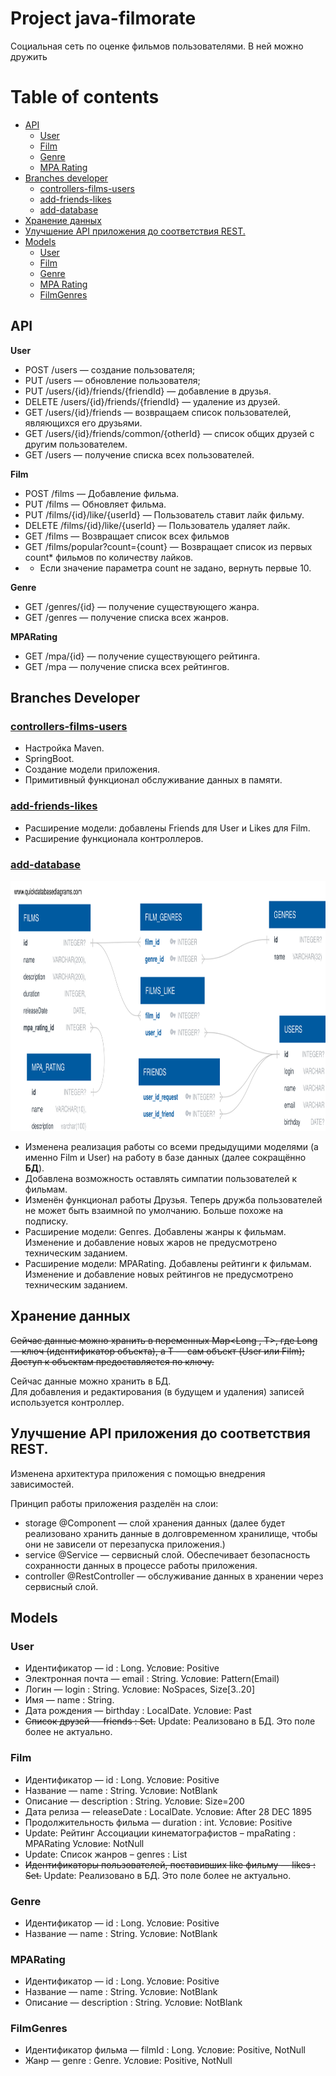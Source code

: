 # Project java-filmorate

Социальная сеть по оценке фильмов пользователями. В ней можно дружить

# Table of contents
- [API](#api)
    * [User](#user)
    * [Film](#film)
    * [Genre](#genre)
    * [MPA Rating](#mpa)
- [Branches developer](#branches-developer)
    * [controllers-films-users](#sp9)
    * [add-friends-likes](#sp10)
    * [add-database](#sp11)
- [Хранение данных](#storage)
- [Улучшение API приложения до соответствия REST.](#rest)
- [Models](#models)
    * [User](#m_user)
    * [Film](#m_film)
    * [Genre](#m_genre)
    * [MPA Rating](#m_mpa)
    * [FilmGenres](#m_film_genre)


## API
<a name="api"></a>

<a name="user">**User**</a>
* POST /users — создание пользователя;
* PUT /users — обновление пользователя;
* PUT /users/{id}/friends/{friendId} — добавление в друзья.
* DELETE /users/{id}/friends/{friendId} — удаление из друзей.
* GET /users/{id}/friends — возвращаем список пользователей, являющихся его друзьями.
* GET /users/{id}/friends/common/{otherId} — список общих друзей с другим пользователем.
* GET /users — получение списка всех пользователей.

<a name="film">**Film**</a>
* POST /films — Добавление фильма.
* PUT /films — Обновляет фильма.
* PUT /films/{id}/like/{userId} — Пользователь ставит лайк фильму.
* DELETE /films/{id}/like/{userId} — Пользователь удаляет лайк.
* GET /films — Возвращает список всех фильмов
* GET /films/popular?count={count} — Возвращает список из первых count* фильмов по количеству лайков.
*
    + Если значение параметра count не задано, вернуть первые 10.

<a name="genre">**Genre**</a>
* GET /genres/{id} — получение существующего жанра.
* GET /genres — получение списка всех жанров.

<a name="mpa">**MPARating**</a>
* GET /mpa/{id} — получение существующего рейтинга.
* GET /mpa — получение списка всех рейтингов.

## Branches Developer
<a name="branches-developer"></a>
### [controllers-films-users](https://github.com/ilya-noize/java-filmorate/pull/4)
<a name="sp9"></a>

+ Настройка Maven.
+ SpringBoot.
+ Создание модели приложения.
+ Примитивный функционал обслуживание данных в памяти.

### [add-friends-likes](https://github.com/ilya-noize/java-filmorate/pull/6)
<a name="sp10"></a>

+ Расширение модели: добавлены Friends для User и Likes для Film.
+ Расширение функционала контроллеров.

### [add-database](https://github.com/ilya-noize/java-filmorate/pull/7)
<a name="sp11"></a>

<img src="src/main/resources/db_schema.svg" title="Схема БД" width="900" height="400"/>

+ Изменена реализация работы со всеми предыдущими моделями (а именно Film и User) на работу в базе данных (далее
  сокращённо **БД**).
+ Добавлена возможность оставлять симпатии пользователей к фильмам.
+ Изменён функционал работы Друзья. Теперь дружба пользователей не может быть взаимной по умолчанию. Больше похоже на
  подписку.
+ Расширение модели: Genres. Добавлены жанры к фильмам. Изменение и добавление новых жаров не предусмотрено техническим
  заданием.
+ Расширение модели: MPARating. Добавлены рейтинги к фильмам. Изменение и добавление новых рейтингов не предусмотрено
  техническим заданием.


## Хранение данных
<a name="storage"></a>

~~Сейчас данные можно хранить в переменных Map<Long , T>,
где Long — ключ (идентификатор объекта), а T — сам объект (User или Film);
Доступ к объектам предоставляется по ключу.~~
<p>
Сейчас данные можно хранить в БД.<br/>
Для добавления и редактирования (в будущем и удаления) записей используется контроллер.
</p>

## Улучшение API приложения до соответствия REST.
<a name="rest"></a>

Изменена архитектура приложения с помощью внедрения зависимостей.

Принцип работы приложения разделён на слои:
+ storage @Component — слой хранения данных (далее будет реализовано хранить данные в долговременном хранилище, чтобы они не зависели от перезапуска приложения.)
+ service @Service — сервисный слой. Обеспечивает безопасность сохранности данных в процессе работы приложения.
+ controller @RestController — обслуживание данных в хранении через сервисный слой.


## Models
<a name="models"></a>

### User
<a name="m_user"></a>

* Идентификатор — id : Long. Условие: Positive
* Электронная почта — email : String. Условие: Pattern(Email)
* Логин — login : String. Условие: NoSpaces, Size[3..20]
* Имя — name : String.
* Дата рождения — birthday : LocalDate. Условие: Past
* ~~Список друзей — friends : Set<Long>.~~ Update: Реализовано в БД. Это поле более не актуально.

### Film
<a name="m_films"></a>

* Идентификатор — id : Long. Условие: Positive
* Название — name : String. Условие: NotBlank
* Описание — description : String. Условие: Size=200
* Дата релиза — releaseDate : LocalDate. Условие: After 28 DEC 1895
* Продолжительность фильма — duration : int. Условие: Positive
* Update: Рейтинг Ассоциации кинематографистов – mpaRating : MPARating Условие: NotNull
* Update: Список жанров – genres : List<Genre>
* ~~Идентификаторы пользователей, поставивших like фильму — likes : Set<Long>.~~ Update: Реализовано в БД.
  Это поле более не актуально.

### Genre
<a name="m_genre"></a>

* Идентификатор — id : Long. Условие: Positive
* Название — name : String. Условие: NotBlank

### MPARating
<a name="m_mpa"></a>

* Идентификатор — id : Long. Условие: Positive
* Название — name : String. Условие: NotBlank
* Описание — description : String. Условие: NotBlank

### FilmGenres
<a name="m_film_genre"></a>

+ Идентификатор фильма — filmId : Long. Условие: Positive, NotNull
+ Жанр — genre : Genre. Условие: Positive, NotNull